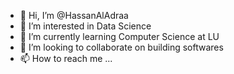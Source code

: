 - 👋 Hi, I’m @HassanAlAdraa
- 👀 I’m interested in Data Science
- 🌱 I’m currently learning Computer Science at LU
- 💞️ I’m looking to collaborate on building softwares
- 📫 How to reach me ...

<!---
HassanAlAdraa/HassanAlAdraa is a ✨ special ✨ repository because its `README.md` (this file) appears on your GitHub profile.
You can click the Preview link to take a look at your changes.
--->
